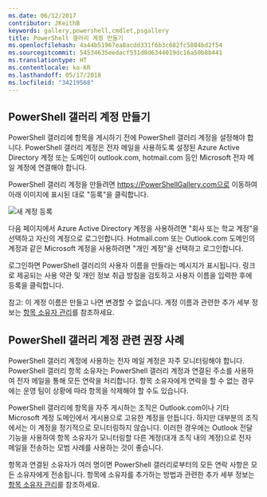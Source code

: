 ```yaml
---
ms.date: 06/12/2017
contributor: JKeithB
keywords: gallery,powershell,cmdlet,psgallery
title: PowerShell 갤러리 계정 만들기
ms.openlocfilehash: 4a44b51967ea8acdd331f6b3c682fc5884bd2f54
ms.sourcegitcommit: 54534635eedacf531d8d6344019dc16a50b8b441
ms.translationtype: HT
ms.contentlocale: ko-KR
ms.lasthandoff: 05/17/2018
ms.locfileid: "34219568"
---
```

## <a name="creating-a-powershell-gallery-account"></a>PowerShell 갤러리 계정 만들기

PowerShell 갤러리에 항목을 게시하기 전에 PowerShell 갤러리 계정을 설정해야 합니다.
PowerShell 갤러리 계정은 전자 메일을 사용하도록 설정된 Azure Active Directory 계정 또는 도메인이 outlook.com, hotmail.com 등인 Microsoft 전자 메일 계정에 연결해야 합니다.

PowerShell 갤러리 계정을 만들려면 https://PowerShellGallery.com으로 이동하여 아래 이미지에 표시된 대로 "등록"을 클릭합니다.

![새 계정 등록](../../Images/CreatingAccount-Register.png)

다음 페이지에서 Azure Active Directory 계정을 사용하려면 "회사 또는 학교 계정"을 선택하고 자신의 계정으로 로그인합니다.
Hotmail.com 또는 Outlook.com 도메인의 계정과 같은 Microsoft 계정을 사용하려면 "개인 계정"을 선택하고 로그인합니다.

로그인하면 PowerShell 갤러리의 사용자 이름을 만들라는 메시지가 표시됩니다.
링크로 제공되는 사용 약관 및 개인 정보 취급 방침을 검토하고 사용자 이름을 입력한 후에 등록을 클릭합니다.

참고: 이 계정 이름은 만들고 나면 변경할 수 없습니다.
계정 이름과 관련한 추가 세부 정보는 [항목 소유자 관리](https://msdn.microsoft.com/powershell/gallery/psgallery/managing-item-owners)를 참조하세요.

## <a name="recommended-practices-for-powershell-gallery-accounts"></a>PowerShell 갤러리 계정 관련 권장 사례

PowerShell 갤러리 계정에 사용하는 전자 메일 계정은 자주 모니터링해야 합니다.
PowerShell 갤러리 항목 소유자는 PowerShell 갤러리 계정과 연결된 주소를 사용하여 전자 메일을 통해 모든 연락을 처리합니다.
항목 소유자에게 연락을 할 수 없는 경우에는 운영 팀이 상황에 따라 항목을 삭제해야 할 수도 있습니다.

PowerShell 갤러리에 항목을 자주 게시하는 조직은 Outlook.com이나 기타 Microsoft 계정 도메인에서 게시용으로 고유한 계정을 만듭니다.
하지만 대부분의 조직에서는 이 계정을 정기적으로 모니터링하지 않습니다.
이러한 경우에는 Outlook 전달 기능을 사용하여 항목 소유자가 모니터링할 다른 계정(대개 조직 내의 계정)으로 전자 메일을 전송하는 모범 사례를 사용하는 것이 좋습니다.

항목과 연결된 소유자가 여러 명이면 PowerShell 갤러리로부터의 모든 연락 사항은 모든 소유자에게 전송됩니다.
항목에 소유자를 추가하는 방법과 관련한 추가 세부 정보는 [항목 소유자 관리](https://msdn.microsoft.com/powershell/gallery/psgallery/managing-item-owners)를 참조하세요.